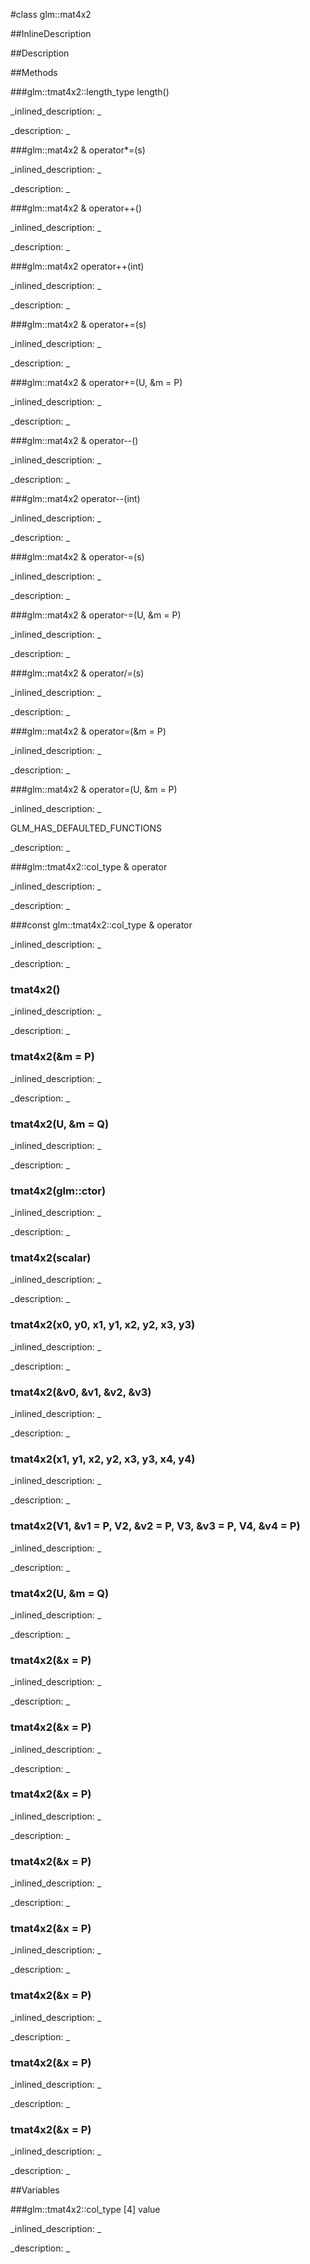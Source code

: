 #class glm::mat4x2


<!--
_visible: True_
_advanced: False_
_istemplated: False_
_extends: _
-->

##InlineDescription






##Description





##Methods



###glm::tmat4x2::length_type length()

<!--
_syntax: length()_
_name: length_
_returns: glm::tmat4x2::length_type_
_returns_description: _
_parameters: _
_access: public_
_version_started: 0.10.0_
_version_deprecated: _
_summary: _
_constant: False_
_static: True_
_visible: True_
_advanced: False_
-->

_inlined_description: _







_description: _







<!----------------------------------------------------------------------------->

###glm::mat4x2 & operator*=(s)

<!--
_syntax: operator*=(s)_
_name: operator*=_
_returns: glm::mat4x2 &_
_returns_description: _
_parameters: U s_
_access: public_
_version_started: 0.10.0_
_version_deprecated: _
_summary: _
_constant: False_
_static: False_
_visible: True_
_advanced: False_
-->

_inlined_description: _







_description: _







<!----------------------------------------------------------------------------->

###glm::mat4x2 & operator++()

<!--
_syntax: operator++()_
_name: operator++_
_returns: glm::mat4x2 &_
_returns_description: _
_parameters: _
_access: public_
_version_started: 0.10.0_
_version_deprecated: _
_summary: _
_constant: False_
_static: False_
_visible: True_
_advanced: False_
-->

_inlined_description: _







_description: _







<!----------------------------------------------------------------------------->

###glm::mat4x2 operator++(int)

<!--
_syntax: operator++(int)_
_name: operator++_
_returns: glm::mat4x2_
_returns_description: _
_parameters: int _
_access: public_
_version_started: 0.10.0_
_version_deprecated: _
_summary: _
_constant: False_
_static: False_
_visible: True_
_advanced: False_
-->

_inlined_description: _







_description: _







<!----------------------------------------------------------------------------->

###glm::mat4x2 & operator+=(s)

<!--
_syntax: operator+=(s)_
_name: operator+=_
_returns: glm::mat4x2 &_
_returns_description: _
_parameters: U s_
_access: public_
_version_started: 0.10.0_
_version_deprecated: _
_summary: _
_constant: False_
_static: False_
_visible: True_
_advanced: False_
-->

_inlined_description: _







_description: _







<!----------------------------------------------------------------------------->

###glm::mat4x2 & operator+=(U, &m = P)

<!--
_syntax: operator+=(U, &m = P)_
_name: operator+=_
_returns: glm::mat4x2 &_
_returns_description: _
_parameters: const tmat4x2< U, P > &m=P_
_access: public_
_version_started: 0.10.0_
_version_deprecated: _
_summary: _
_constant: False_
_static: False_
_visible: True_
_advanced: False_
-->

_inlined_description: _







_description: _







<!----------------------------------------------------------------------------->

###glm::mat4x2 & operator--()

<!--
_syntax: operator--()_
_name: operator--_
_returns: glm::mat4x2 &_
_returns_description: _
_parameters: _
_access: public_
_version_started: 0.10.0_
_version_deprecated: _
_summary: _
_constant: False_
_static: False_
_visible: True_
_advanced: False_
-->

_inlined_description: _







_description: _







<!----------------------------------------------------------------------------->

###glm::mat4x2 operator--(int)

<!--
_syntax: operator--(int)_
_name: operator--_
_returns: glm::mat4x2_
_returns_description: _
_parameters: int _
_access: public_
_version_started: 0.10.0_
_version_deprecated: _
_summary: _
_constant: False_
_static: False_
_visible: True_
_advanced: False_
-->

_inlined_description: _







_description: _







<!----------------------------------------------------------------------------->

###glm::mat4x2 & operator-=(s)

<!--
_syntax: operator-=(s)_
_name: operator-=_
_returns: glm::mat4x2 &_
_returns_description: _
_parameters: U s_
_access: public_
_version_started: 0.10.0_
_version_deprecated: _
_summary: _
_constant: False_
_static: False_
_visible: True_
_advanced: False_
-->

_inlined_description: _







_description: _







<!----------------------------------------------------------------------------->

###glm::mat4x2 & operator-=(U, &m = P)

<!--
_syntax: operator-=(U, &m = P)_
_name: operator-=_
_returns: glm::mat4x2 &_
_returns_description: _
_parameters: const tmat4x2< U, P > &m=P_
_access: public_
_version_started: 0.10.0_
_version_deprecated: _
_summary: _
_constant: False_
_static: False_
_visible: True_
_advanced: False_
-->

_inlined_description: _







_description: _







<!----------------------------------------------------------------------------->

###glm::mat4x2 & operator/=(s)

<!--
_syntax: operator/=(s)_
_name: operator/=_
_returns: glm::mat4x2 &_
_returns_description: _
_parameters: U s_
_access: public_
_version_started: 0.10.0_
_version_deprecated: _
_summary: _
_constant: False_
_static: False_
_visible: True_
_advanced: False_
-->

_inlined_description: _







_description: _







<!----------------------------------------------------------------------------->

###glm::mat4x2 & operator=(&m = P)

<!--
_syntax: operator=(&m = P)_
_name: operator=_
_returns: glm::mat4x2 &_
_returns_description: _
_parameters: const glm::mat4x2 &m=P_
_access: public_
_version_started: 0.10.0_
_version_deprecated: _
_summary: _
_constant: False_
_static: False_
_visible: True_
_advanced: False_
-->

_inlined_description: _







_description: _







<!----------------------------------------------------------------------------->

###glm::mat4x2 & operator=(U, &m = P)

<!--
_syntax: operator=(U, &m = P)_
_name: operator=_
_returns: glm::mat4x2 &_
_returns_description: _
_parameters: const tmat4x2< U, P > &m=P_
_access: public_
_version_started: 0.10.0_
_version_deprecated: _
_summary: _
_constant: False_
_static: False_
_visible: True_
_advanced: False_
-->

_inlined_description: _

GLM_HAS_DEFAULTED_FUNCTIONS





_description: _







<!----------------------------------------------------------------------------->

###glm::tmat4x2::col_type & operator[](i)

<!--
_syntax: operator[](i)_
_name: operator[]_
_returns: glm::tmat4x2::col_type &_
_returns_description: _
_parameters: glm::tmat4x2::length_type i_
_access: public_
_version_started: 0.10.0_
_version_deprecated: _
_summary: _
_constant: False_
_static: False_
_visible: True_
_advanced: False_
-->

_inlined_description: _







_description: _







<!----------------------------------------------------------------------------->

###const glm::tmat4x2::col_type & operator[](i)

<!--
_syntax: operator[](i)_
_name: operator[]_
_returns: const glm::tmat4x2::col_type &_
_returns_description: _
_parameters: glm::tmat4x2::length_type i_
_access: public_
_version_started: 0.10.0_
_version_deprecated: _
_summary: _
_constant: False_
_static: False_
_visible: True_
_advanced: False_
-->

_inlined_description: _







_description: _







<!----------------------------------------------------------------------------->

### tmat4x2()

<!--
_syntax: tmat4x2()_
_name: tmat4x2_
_returns: _
_returns_description: _
_parameters: _
_access: public_
_version_started: 0.10.0_
_version_deprecated: _
_summary: _
_constant: False_
_static: False_
_visible: True_
_advanced: False_
-->

_inlined_description: _







_description: _







<!----------------------------------------------------------------------------->

### tmat4x2(&m = P)

<!--
_syntax: tmat4x2(&m = P)_
_name: tmat4x2_
_returns: _
_returns_description: _
_parameters: const glm::mat4x2 &m=P_
_access: public_
_version_started: 0.10.0_
_version_deprecated: _
_summary: _
_constant: False_
_static: False_
_visible: True_
_advanced: False_
-->

_inlined_description: _







_description: _







<!----------------------------------------------------------------------------->

### tmat4x2(U, &m = Q)

<!--
_syntax: tmat4x2(U, &m = Q)_
_name: tmat4x2_
_returns: _
_returns_description: _
_parameters: const tmat4x2< U, Q > &m=Q_
_access: public_
_version_started: 0.10.0_
_version_deprecated: _
_summary: _
_constant: False_
_static: False_
_visible: True_
_advanced: False_
-->

_inlined_description: _







_description: _







<!----------------------------------------------------------------------------->

### tmat4x2(glm::ctor)

<!--
_syntax: tmat4x2(glm::ctor)_
_name: tmat4x2_
_returns: _
_returns_description: _
_parameters: glm::ctor _
_access: public_
_version_started: 0.10.0_
_version_deprecated: _
_summary: _
_constant: False_
_static: False_
_visible: True_
_advanced: False_
-->

_inlined_description: _







_description: _







<!----------------------------------------------------------------------------->

### tmat4x2(scalar)

<!--
_syntax: tmat4x2(scalar)_
_name: tmat4x2_
_returns: _
_returns_description: _
_parameters: T scalar_
_access: public_
_version_started: 0.10.0_
_version_deprecated: _
_summary: _
_constant: False_
_static: False_
_visible: True_
_advanced: False_
-->

_inlined_description: _







_description: _







<!----------------------------------------------------------------------------->

### tmat4x2(x0, y0, x1, y1, x2, y2, x3, y3)

<!--
_syntax: tmat4x2(x0, y0, x1, y1, x2, y2, x3, y3)_
_name: tmat4x2_
_returns: _
_returns_description: _
_parameters: T x0, T y0, T x1, T y1, T x2, T y2, T x3, T y3_
_access: public_
_version_started: 0.10.0_
_version_deprecated: _
_summary: _
_constant: False_
_static: False_
_visible: True_
_advanced: False_
-->

_inlined_description: _







_description: _







<!----------------------------------------------------------------------------->

### tmat4x2(&v0, &v1, &v2, &v3)

<!--
_syntax: tmat4x2(&v0, &v1, &v2, &v3)_
_name: tmat4x2_
_returns: _
_returns_description: _
_parameters: const glm::tmat4x2::col_type &v0, const glm::tmat4x2::col_type &v1, const glm::tmat4x2::col_type &v2, const glm::tmat4x2::col_type &v3_
_access: public_
_version_started: 0.10.0_
_version_deprecated: _
_summary: _
_constant: False_
_static: False_
_visible: True_
_advanced: False_
-->

_inlined_description: _







_description: _







<!----------------------------------------------------------------------------->

### tmat4x2(x1, y1, x2, y2, x3, y3, x4, y4)

<!--
_syntax: tmat4x2(x1, y1, x2, y2, x3, y3, x4, y4)_
_name: tmat4x2_
_returns: _
_returns_description: _
_parameters: X1 x1, Y1 y1, X2 x2, Y2 y2, X3 x3, Y3 y3, X4 x4, Y4 y4_
_access: public_
_version_started: 0.10.0_
_version_deprecated: _
_summary: _
_constant: False_
_static: False_
_visible: True_
_advanced: False_
-->

_inlined_description: _







_description: _







<!----------------------------------------------------------------------------->

### tmat4x2(V1, &v1 = P, V2, &v2 = P, V3, &v3 = P, V4, &v4 = P)

<!--
_syntax: tmat4x2(V1, &v1 = P, V2, &v2 = P, V3, &v3 = P, V4, &v4 = P)_
_name: tmat4x2_
_returns: _
_returns_description: _
_parameters: const tvec2< V1, P > &v1=P, const tvec2< V2, P > &v2=P, const tvec2< V3, P > &v3=P, const tvec2< V4, P > &v4=P_
_access: public_
_version_started: 0.10.0_
_version_deprecated: _
_summary: _
_constant: False_
_static: False_
_visible: True_
_advanced: False_
-->

_inlined_description: _







_description: _







<!----------------------------------------------------------------------------->

### tmat4x2(U, &m = Q)

<!--
_syntax: tmat4x2(U, &m = Q)_
_name: tmat4x2_
_returns: _
_returns_description: _
_parameters: const tmat4x2< U, Q > &m=Q_
_access: public_
_version_started: 0.10.0_
_version_deprecated: _
_summary: _
_constant: False_
_static: False_
_visible: True_
_advanced: False_
-->

_inlined_description: _







_description: _







<!----------------------------------------------------------------------------->

### tmat4x2(&x = P)

<!--
_syntax: tmat4x2(&x = P)_
_name: tmat4x2_
_returns: _
_returns_description: _
_parameters: const glm::mat2 &x=P_
_access: public_
_version_started: 0.10.0_
_version_deprecated: _
_summary: _
_constant: False_
_static: False_
_visible: True_
_advanced: False_
-->

_inlined_description: _







_description: _







<!----------------------------------------------------------------------------->

### tmat4x2(&x = P)

<!--
_syntax: tmat4x2(&x = P)_
_name: tmat4x2_
_returns: _
_returns_description: _
_parameters: const glm::mat3 &x=P_
_access: public_
_version_started: 0.10.0_
_version_deprecated: _
_summary: _
_constant: False_
_static: False_
_visible: True_
_advanced: False_
-->

_inlined_description: _







_description: _







<!----------------------------------------------------------------------------->

### tmat4x2(&x = P)

<!--
_syntax: tmat4x2(&x = P)_
_name: tmat4x2_
_returns: _
_returns_description: _
_parameters: const glm::mat4 &x=P_
_access: public_
_version_started: 0.10.0_
_version_deprecated: _
_summary: _
_constant: False_
_static: False_
_visible: True_
_advanced: False_
-->

_inlined_description: _







_description: _







<!----------------------------------------------------------------------------->

### tmat4x2(&x = P)

<!--
_syntax: tmat4x2(&x = P)_
_name: tmat4x2_
_returns: _
_returns_description: _
_parameters: const glm::mat2x3 &x=P_
_access: public_
_version_started: 0.10.0_
_version_deprecated: _
_summary: _
_constant: False_
_static: False_
_visible: True_
_advanced: False_
-->

_inlined_description: _







_description: _







<!----------------------------------------------------------------------------->

### tmat4x2(&x = P)

<!--
_syntax: tmat4x2(&x = P)_
_name: tmat4x2_
_returns: _
_returns_description: _
_parameters: const glm::mat3x2 &x=P_
_access: public_
_version_started: 0.10.0_
_version_deprecated: _
_summary: _
_constant: False_
_static: False_
_visible: True_
_advanced: False_
-->

_inlined_description: _







_description: _







<!----------------------------------------------------------------------------->

### tmat4x2(&x = P)

<!--
_syntax: tmat4x2(&x = P)_
_name: tmat4x2_
_returns: _
_returns_description: _
_parameters: const glm::mat2x4 &x=P_
_access: public_
_version_started: 0.10.0_
_version_deprecated: _
_summary: _
_constant: False_
_static: False_
_visible: True_
_advanced: False_
-->

_inlined_description: _







_description: _







<!----------------------------------------------------------------------------->

### tmat4x2(&x = P)

<!--
_syntax: tmat4x2(&x = P)_
_name: tmat4x2_
_returns: _
_returns_description: _
_parameters: const glm::mat4x3 &x=P_
_access: public_
_version_started: 0.10.0_
_version_deprecated: _
_summary: _
_constant: False_
_static: False_
_visible: True_
_advanced: False_
-->

_inlined_description: _







_description: _







<!----------------------------------------------------------------------------->

### tmat4x2(&x = P)

<!--
_syntax: tmat4x2(&x = P)_
_name: tmat4x2_
_returns: _
_returns_description: _
_parameters: const glm::mat3x4 &x=P_
_access: public_
_version_started: 0.10.0_
_version_deprecated: _
_summary: _
_constant: False_
_static: False_
_visible: True_
_advanced: False_
-->

_inlined_description: _







_description: _







<!----------------------------------------------------------------------------->

##Variables



###glm::tmat4x2::col_type [4] value

<!--
_name: value_
_type: glm::tmat4x2::col_type [4]_
_access: private_
_version_started: 0.10.0_
_version_deprecated: _
_summary: _
_visible: True_
_constant: False_
_advanced: False_
-->

_inlined_description: _







_description: _







<!----------------------------------------------------------------------------->

